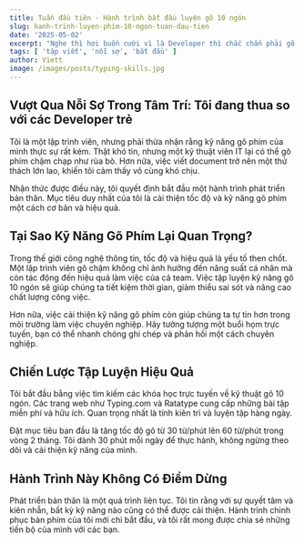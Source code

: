 ```yaml
---
title: Tuần đầu tiên - Hành trình bắt đầu luyện gõ 10 ngón
slug: hanh-trinh-luyen-phim-10-ngon-tuan-dau-tien
date: '2025-05-02'
excerpt: "Nghe thì hơi buồn cười vì là Developer thì chắc chắn phải gõ được 10 ngón chứ! Nhưng không!? Tôi vẫn còn gõ phím bằng 6 ngón tay cho tới 1 năm trước."
tags: [ 'tập viết', 'nỗi sợ', 'bắt đầu' ]
author: Viett
image: /images/posts/typing-skills.jpg
---
```


## Vượt Qua Nỗi Sợ Trong Tâm Trí: Tôi đang thua so với các Developer trẻ

Tôi là một lập trình viên, nhưng phải thừa nhận rằng kỹ năng gõ phím của mình thực sự rất kém. Thật khó tin, nhưng một kỹ thuật viên IT lại có thể gõ phím chậm chạp như rùa bò. Hơn nữa, việc viết document trở nên một thử thách lớn lao, khiến tôi cảm thấy vô cùng khó chịu.

Nhận thức được điều này, tôi quyết định bắt đầu một hành trình phát triển bản thân. Mục tiêu duy nhất của tôi là cải thiện tốc độ và kỹ năng gõ phím một cách cơ bản và hiệu quả.

## Tại Sao Kỹ Năng Gõ Phím Lại Quan Trọng?

Trong thế giới công nghệ thông tin, tốc độ và hiệu quả là yếu tố then chốt. Một lập trình viên gõ chậm không chỉ ảnh hưởng đến năng suất cá nhân mà còn tác động đến hiệu quả làm việc của cả team. Việc tập luyện kỹ năng gõ 10 ngón sẽ giúp chúng ta tiết kiệm thời gian, giảm thiểu sai sót và nâng cao chất lượng công việc.

Hơn nữa, việc cải thiện kỹ năng gõ phím còn giúp chúng ta tự tin hơn trong môi trường làm việc chuyên nghiệp. Hãy tưởng tượng một buổi họm trực tuyến, bạn có thể nhanh chóng ghi chép và phản hồi một cách chuyên nghiệp.

## Chiến Lược Tập Luyện Hiệu Quả

Tôi bắt đầu bằng việc tìm kiếm các khóa học trực tuyến về kỹ thuật gõ 10 ngón. Các trang web như Typing.com và Ratatype cung cấp những bài tập miễn phí và hữu ích. Quan trọng nhất là tính kiên trì và luyện tập hàng ngày.

Đặt mục tiêu ban đầu là tăng tốc độ gõ từ 30 từ/phút lên 60 từ/phút trong vòng 2 tháng. Tôi dành 30 phút mỗi ngày để thực hành, không ngừng theo dõi và cải thiện kỹ năng của mình.

## Hành Trình Này Không Có Điểm Dừng

Phát triển bản thân là một quá trình liên tục. Tôi tin rằng với sự quyết tâm và kiên nhẫn, bất kỳ kỹ năng nào cũng có thể được cải thiện. Hành trình chinh phục bàn phím của tôi mới chỉ bắt đầu, và tôi rất mong được chia sẻ những tiến bộ của mình với các bạn.

